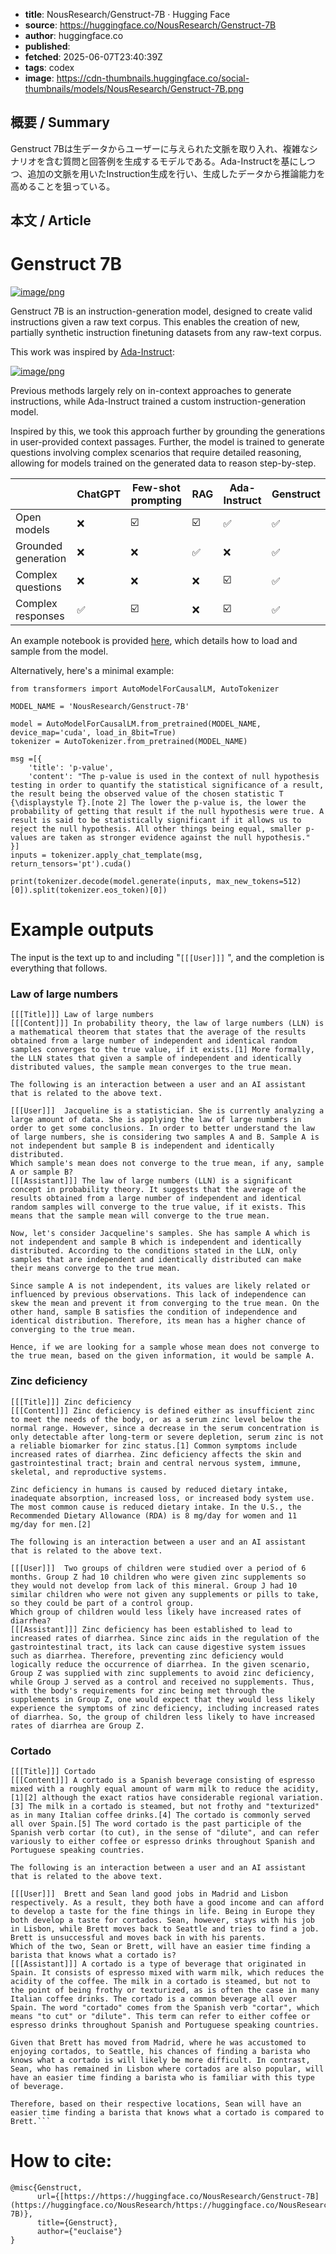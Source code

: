 <!-- metadata -->
- **title**: NousResearch/Genstruct-7B · Hugging Face
- **source**: https://huggingface.co/NousResearch/Genstruct-7B
- **author**: huggingface.co
- **published**: 
- **fetched**: 2025-06-07T23:40:39Z
- **tags**: codex
- **image**: https://cdn-thumbnails.huggingface.co/social-thumbnails/models/NousResearch/Genstruct-7B.png

## 概要 / Summary
Genstruct 7Bは生データからユーザーに与えられた文脈を取り入れ、複雑なシナリオを含む質問と回答例を生成するモデルである。Ada-Instructを基にしつつ、追加の文脈を用いたInstruction生成を行い、生成したデータから推論能力を高めることを狙っている。

## 本文 / Article
Genstruct 7B
============

[![image/png](https://cdn-uploads.huggingface.co/production/uploads/64137e2150358a805203cbac/ZhntfiUrRzRtB16nQb_1e.png)](https://cdn-uploads.huggingface.co/production/uploads/64137e2150358a805203cbac/ZhntfiUrRzRtB16nQb_1e.png)

Genstruct 7B is an instruction-generation model, designed to create valid instructions given a raw text corpus. This enables the creation of new, partially synthetic instruction finetuning datasets from any raw-text corpus.

This work was inspired by [Ada-Instruct](https://arxiv.org/abs/2310.04484):

[![image/png](https://cdn-uploads.huggingface.co/production/uploads/6317aade83d8d2fd903192d9/_-0Iu-JIqjV8znbeHx5Ev.png)](https://cdn-uploads.huggingface.co/production/uploads/6317aade83d8d2fd903192d9/_-0Iu-JIqjV8znbeHx5Ev.png)

Previous methods largely rely on in-context approaches to generate instructions, while Ada-Instruct trained a custom instruction-generation model.

Inspired by this, we took this approach further by grounding the generations in user-provided context passages.
Further, the model is trained to generate questions involving complex scenarios that require detailed reasoning, allowing for models trained on the generated data to reason step-by-step.

|  | ChatGPT | Few-shot prompting | RAG | Ada-Instruct | **Genstruct** |
| --- | --- | --- | --- | --- | --- |
| Open models | ❌ | ☑️ | ☑️ | ✅ | ✅ |
| Grounded generation | ❌ | ❌ | ✅ | ❌ | ✅ |
| Complex questions | ❌ | ❌ | ❌ | ☑️ | ✅ |
| Complex responses | ✅ | ☑️ | ❌ | ☑️ | ✅ |

An example notebook is provided [here](https://huggingface.co/NousResearch/Genstruct-7B/blob/main/notebook.ipynb), which details how to load and sample from the model.

Alternatively, here's a minimal example:

```
from transformers import AutoModelForCausalLM, AutoTokenizer

MODEL_NAME = 'NousResearch/Genstruct-7B'

model = AutoModelForCausalLM.from_pretrained(MODEL_NAME, device_map='cuda', load_in_8bit=True)
tokenizer = AutoTokenizer.from_pretrained(MODEL_NAME)

msg =[{
    'title': 'p-value',
    'content': "The p-value is used in the context of null hypothesis testing in order to quantify the statistical significance of a result, the result being the observed value of the chosen statistic T {\displaystyle T}.[note 2] The lower the p-value is, the lower the probability of getting that result if the null hypothesis were true. A result is said to be statistically significant if it allows us to reject the null hypothesis. All other things being equal, smaller p-values are taken as stronger evidence against the null hypothesis."
}]
inputs = tokenizer.apply_chat_template(msg, return_tensors='pt').cuda()

print(tokenizer.decode(model.generate(inputs, max_new_tokens=512)[0]).split(tokenizer.eos_token)[0])

```

Example outputs
===============

The input is the text up to and including "`[[[User]]]` ", and the completion is everything that follows.

### Law of large numbers

```
[[[Title]]] Law of large numbers
[[[Content]]] In probability theory, the law of large numbers (LLN) is a mathematical theorem that states that the average of the results obtained from a large number of independent and identical random samples converges to the true value, if it exists.[1] More formally, the LLN states that given a sample of independent and identically distributed values, the sample mean converges to the true mean.

The following is an interaction between a user and an AI assistant that is related to the above text.

[[[User]]]  Jacqueline is a statistician. She is currently analyzing a large amount of data. She is applying the law of large numbers in order to get some conclusions. In order to better understand the law of large numbers, she is considering two samples A and B. Sample A is not independent but sample B is independent and identically distributed.
Which sample's mean does not converge to the true mean, if any, sample A or sample B?
[[[Assistant]]] The law of large numbers (LLN) is a significant concept in probability theory. It suggests that the average of the results obtained from a large number of independent and identical random samples will converge to the true value, if it exists. This means that the sample mean will converge to the true mean.

Now, let's consider Jacqueline's samples. She has sample A which is not independent and sample B which is independent and identically distributed. According to the conditions stated in the LLN, only samples that are independent and identically distributed can make their means converge to the true mean.

Since sample A is not independent, its values are likely related or influenced by previous observations. This lack of independence can skew the mean and prevent it from converging to the true mean. On the other hand, sample B satisfies the condition of independence and identical distribution. Therefore, its mean has a higher chance of converging to the true mean.

Hence, if we are looking for a sample whose mean does not converge to the true mean, based on the given information, it would be sample A.

```

### Zinc deficiency

```
[[[Title]]] Zinc deficiency
[[[Content]]] Zinc deficiency is defined either as insufficient zinc to meet the needs of the body, or as a serum zinc level below the normal range. However, since a decrease in the serum concentration is only detectable after long-term or severe depletion, serum zinc is not a reliable biomarker for zinc status.[1] Common symptoms include increased rates of diarrhea. Zinc deficiency affects the skin and gastrointestinal tract; brain and central nervous system, immune, skeletal, and reproductive systems.

Zinc deficiency in humans is caused by reduced dietary intake, inadequate absorption, increased loss, or increased body system use. The most common cause is reduced dietary intake. In the U.S., the Recommended Dietary Allowance (RDA) is 8 mg/day for women and 11 mg/day for men.[2]

The following is an interaction between a user and an AI assistant that is related to the above text.

[[[User]]]  Two groups of children were studied over a period of 6 months. Group Z had 10 children who were given zinc supplements so they would not develop from lack of this mineral. Group J had 10 similar children who were not given any supplements or pills to take, so they could be part of a control group.
Which group of children would less likely have increased rates of diarrhea?
[[[Assistant]]] Zinc deficiency has been established to lead to increased rates of diarrhea. Since zinc aids in the regulation of the gastrointestinal tract, its lack can cause digestive system issues such as diarrhea. Therefore, preventing zinc deficiency would logically reduce the occurrence of diarrhea. In the given scenario, Group Z was supplied with zinc supplements to avoid zinc deficiency, while Group J served as a control and received no supplements. Thus, with the body's requirements for zinc being met through the supplements in Group Z, one would expect that they would less likely experience the symptoms of zinc deficiency, including increased rates of diarrhea. So, the group of children less likely to have increased rates of diarrhea are Group Z.

```

### Cortado

```
[[[Title]]] Cortado
[[[Content]]] A cortado is a Spanish beverage consisting of espresso mixed with a roughly equal amount of warm milk to reduce the acidity,[1][2] although the exact ratios have considerable regional variation.[3] The milk in a cortado is steamed, but not frothy and "texturized" as in many Italian coffee drinks.[4] The cortado is commonly served all over Spain.[5] The word cortado is the past participle of the Spanish verb cortar (to cut), in the sense of "dilute", and can refer variously to either coffee or espresso drinks throughout Spanish and Portuguese speaking countries.

The following is an interaction between a user and an AI assistant that is related to the above text.

[[[User]]]  Brett and Sean land good jobs in Madrid and Lisbon respectively. As a result, they both have a good income and can afford to develop a taste for the fine things in life. Being in Europe they both develop a taste for cortados. Sean, however, stays with his job in Lisbon, while Brett moves back to Seattle and tries to find a job. Brett is unsuccessful and moves back in with his parents.
Which of the two, Sean or Brett, will have an easier time finding a barista that knows what a cortado is?
[[[Assistant]]] A cortado is a type of beverage that originated in Spain. It consists of espresso mixed with warm milk, which reduces the acidity of the coffee. The milk in a cortado is steamed, but not to the point of being frothy or texturized, as is often the case in many Italian coffee drinks. The cortado is a common beverage all over Spain. The word "cortado" comes from the Spanish verb "cortar", which means "to cut" or "dilute". This term can refer to either coffee or espresso drinks throughout Spanish and Portuguese speaking countries.

Given that Brett has moved from Madrid, where he was accustomed to enjoying cortados, to Seattle, his chances of finding a barista who knows what a cortado is will likely be more difficult. In contrast, Sean, who has remained in Lisbon where cortados are also popular, will have an easier time finding a barista who is familiar with this type of beverage.

Therefore, based on their respective locations, Sean will have an easier time finding a barista that knows what a cortado is compared to Brett.```

```

How to cite:
============

```
@misc{Genstruct, 
      url={[https://https://huggingface.co/NousResearch/Genstruct-7B](https://huggingface.co/NousResearch/https://huggingface.co/NousResearch/Genstruct-7B)}, 
      title={Genstruct}, 
      author={"euclaise"}
}

```
